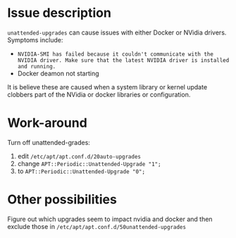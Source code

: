 # Issue description

`unattended-upgrades` can cause issues with either Docker or NVidia drivers.
Symptoms include: 

* `NVIDIA-SMI has failed because it couldn't communicate with the NVIDIA driver. Make sure that the latest NVIDIA driver is installed and running.`
* Docker deamon not starting

It is believe these are caused when a system library or kernel update clobbers part of the
NVidia or docker libraries or configuration.

# Work-around

Turn off unattended-grades:

1) edit `/etc/apt/apt.conf.d/20auto-upgrades`
2) change `APT::Periodic::Unattended-Upgrade "1";`
3) to `APT::Periodic::Unattended-Upgrade "0";`

# Other possibilities 

Figure out which upgrades seem to impact nvidia and docker and then exclude
those in `/etc/apt/apt.conf.d/50unattended-upgrades`